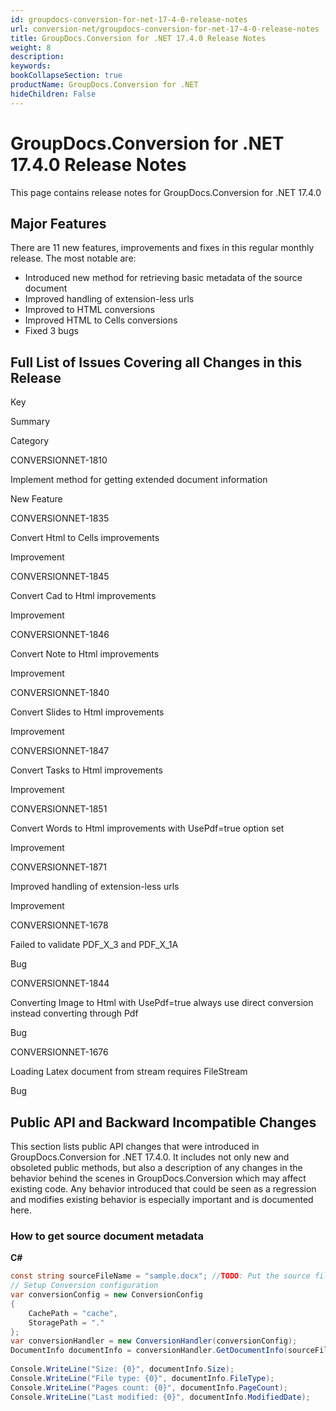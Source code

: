 ```yaml
---
id: groupdocs-conversion-for-net-17-4-0-release-notes
url: conversion-net/groupdocs-conversion-for-net-17-4-0-release-notes
title: GroupDocs.Conversion for .NET 17.4.0 Release Notes
weight: 8
description: 
keywords: 
bookCollapseSection: true
productName: GroupDocs.Conversion for .NET
hideChildren: False
---
```


# GroupDocs.Conversion for .NET 17.4.0 Release Notes

This page contains release notes for GroupDocs.Conversion for .NET 17.4.0

## Major Features

There are 11 new features, improvements and fixes in this regular monthly release. The most notable are:

*   Introduced new method for retrieving basic metadata of the source document
*   Improved handling of extension-less urls
*   Improved to HTML conversions
*   Improved HTML to Cells conversions
*   Fixed 3 bugs

## Full List of Issues Covering all Changes in this Release

Key

Summary

Category

CONVERSIONNET-1810

Implement method for getting extended document information

New Feature

CONVERSIONNET-1835

Convert Html to Cells improvements

Improvement

CONVERSIONNET-1845

Convert Cad to Html improvements

Improvement

CONVERSIONNET-1846

Convert Note to Html improvements

Improvement

CONVERSIONNET-1840

Convert Slides to Html improvements

Improvement

CONVERSIONNET-1847

Convert Tasks to Html improvements

Improvement

CONVERSIONNET-1851

Convert Words to Html improvements with UsePdf=true option set

Improvement

CONVERSIONNET-1871

Improved handling of extension-less urls

Improvement

CONVERSIONNET-1678

Failed to validate PDF\_X\_3 and PDF\_X\_1A

Bug

CONVERSIONNET-1844

Converting Image to Html with UsePdf=true always use direct conversion instead converting through Pdf

Bug

CONVERSIONNET-1676

Loading Latex document from stream requires FileStream

Bug

## Public API and Backward Incompatible Changes

This section lists public API changes that were introduced in GroupDocs.Conversion for .NET 17.4.0. It includes not only new and obsoleted public methods, but also a description of any changes in the behavior behind the scenes in GroupDocs.Conversion which may affect existing code. Any behavior introduced that could be seen as a regression and modifies existing behavior is especially important and is documented here.

### How to get source document metadata 

**C#**

```csharp
const string sourceFileName = "sample.docx"; //TODO: Put the source filename here
// Setup Conversion configuration
var conversionConfig = new ConversionConfig
{
    CachePath = "cache",
    StoragePath = "."
};
var conversionHandler = new ConversionHandler(conversionConfig);
DocumentInfo documentInfo = conversionHandler.GetDocumentInfo(sourceFileName);
 
Console.WriteLine("Size: {0}", documentInfo.Size);
Console.WriteLine("File type: {0}", documentInfo.FileType);
Console.WriteLine("Pages count: {0}", documentInfo.PageCount);
Console.WriteLine("Last modified: {0}", documentInfo.ModifiedDate);
```
